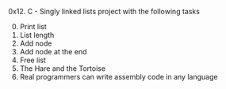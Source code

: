 0x12. C - Singly linked lists project with the following tasks

0. Print list 
1. List length 
2. Add node 
3. Add node at the end 
4. Free list 
5. The Hare and the Tortoise 
6. Real programmers can write assembly code in any language 
